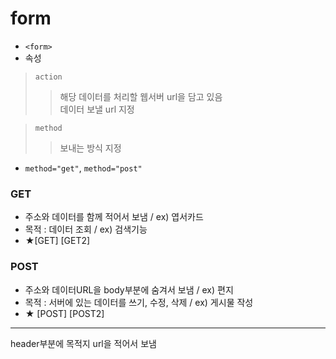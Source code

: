 # form  
- `<form>`  
- 속성  
> `action`  
>> 해당 데이터를 처리할 웹서버 url을 담고 있음  
>> 데이터 보낼 url 지정  

> `method`  
>> 보내는 방식 지정  
- ```method="get"```, ```method="post"```  

### GET  
- 주소와 데이터를 함께 적어서 보냄 / ex) 엽서카드  
- 목적 : 데이터 조회 / ex) 검색기능  
- ★[GET] [GET2]  


### POST  
- 주소와 데이터URL을 body부분에 숨겨서 보냄 / ex) 편지  
- 목적 : 서버에 있는 데이터를 쓰기, 수정, 삭제  / ex) 게시물 작성   
- ★ [POST] [POST2]  

- - -

header부분에 목적지 url을 적어서 보냄
